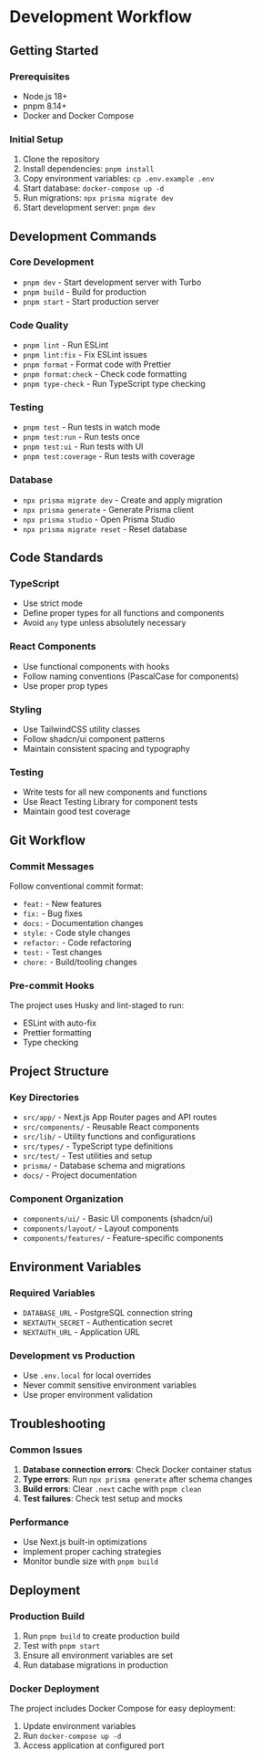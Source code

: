 # Development Workflow

## Getting Started

### Prerequisites
- Node.js 18+
- pnpm 8.14+
- Docker and Docker Compose

### Initial Setup
1. Clone the repository
2. Install dependencies: `pnpm install`
3. Copy environment variables: `cp .env.example .env`
4. Start database: `docker-compose up -d`
5. Run migrations: `npx prisma migrate dev`
6. Start development server: `pnpm dev`

## Development Commands

### Core Development
- `pnpm dev` - Start development server with Turbo
- `pnpm build` - Build for production
- `pnpm start` - Start production server

### Code Quality
- `pnpm lint` - Run ESLint
- `pnpm lint:fix` - Fix ESLint issues
- `pnpm format` - Format code with Prettier
- `pnpm format:check` - Check code formatting
- `pnpm type-check` - Run TypeScript type checking

### Testing
- `pnpm test` - Run tests in watch mode
- `pnpm test:run` - Run tests once
- `pnpm test:ui` - Run tests with UI
- `pnpm test:coverage` - Run tests with coverage

### Database
- `npx prisma migrate dev` - Create and apply migration
- `npx prisma generate` - Generate Prisma client
- `npx prisma studio` - Open Prisma Studio
- `npx prisma migrate reset` - Reset database

## Code Standards

### TypeScript
- Use strict mode
- Define proper types for all functions and components
- Avoid `any` type unless absolutely necessary

### React Components
- Use functional components with hooks
- Follow naming conventions (PascalCase for components)
- Use proper prop types

### Styling
- Use TailwindCSS utility classes
- Follow shadcn/ui component patterns
- Maintain consistent spacing and typography

### Testing
- Write tests for all new components and functions
- Use React Testing Library for component tests
- Maintain good test coverage

## Git Workflow

### Commit Messages
Follow conventional commit format:
- `feat:` - New features
- `fix:` - Bug fixes
- `docs:` - Documentation changes
- `style:` - Code style changes
- `refactor:` - Code refactoring
- `test:` - Test changes
- `chore:` - Build/tooling changes

### Pre-commit Hooks
The project uses Husky and lint-staged to run:
- ESLint with auto-fix
- Prettier formatting
- Type checking

## Project Structure

### Key Directories
- `src/app/` - Next.js App Router pages and API routes
- `src/components/` - Reusable React components
- `src/lib/` - Utility functions and configurations
- `src/types/` - TypeScript type definitions
- `src/test/` - Test utilities and setup
- `prisma/` - Database schema and migrations
- `docs/` - Project documentation

### Component Organization
- `components/ui/` - Basic UI components (shadcn/ui)
- `components/layout/` - Layout components
- `components/features/` - Feature-specific components

## Environment Variables

### Required Variables
- `DATABASE_URL` - PostgreSQL connection string
- `NEXTAUTH_SECRET` - Authentication secret
- `NEXTAUTH_URL` - Application URL

### Development vs Production
- Use `.env.local` for local overrides
- Never commit sensitive environment variables
- Use proper environment validation

## Troubleshooting

### Common Issues
1. **Database connection errors**: Check Docker container status
2. **Type errors**: Run `npx prisma generate` after schema changes
3. **Build errors**: Clear `.next` cache with `pnpm clean`
4. **Test failures**: Check test setup and mocks

### Performance
- Use Next.js built-in optimizations
- Implement proper caching strategies
- Monitor bundle size with `pnpm build`

## Deployment

### Production Build
1. Run `pnpm build` to create production build
2. Test with `pnpm start`
3. Ensure all environment variables are set
4. Run database migrations in production

### Docker Deployment
The project includes Docker Compose for easy deployment:
1. Update environment variables
2. Run `docker-compose up -d`
3. Access application at configured port
